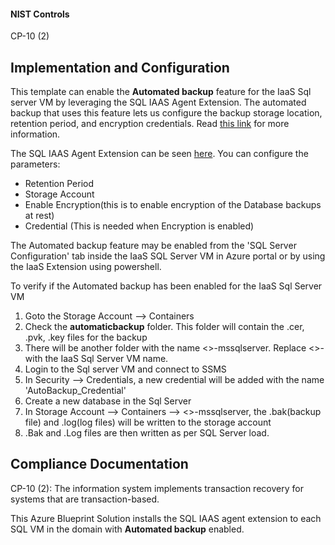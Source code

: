 #### NIST Controls
CP-10 (2)

## Implementation and Configuration

This template can enable the **Automated backup** feature for the IaaS Sql server VM by leveraging the SQL IAAS Agent Extension. The automated backup that uses this feature lets us configure the backup storage location, retention period, and encryption credentials. Read [this link](<https://docs.microsoft.com/en-us/azure/virtual-machines/windows/sql/virtual-machines-windows-sql-automated-backup>) for more information.

The SQL IAAS Agent Extension can be seen [here](<https://github.com/AppliedIS/azure-blueprint/blob/master/nestedtemplates/preparingSqlServer.json#L163>).
You can configure the parameters:
- Retention Period
- Storage Account
- Enable Encryption(this is to enable encryption of the Database backups at rest)
- Credential (This is needed when Encryption is enabled)

The Automated backup feature may be enabled from the 'SQL Server Configuration' tab inside the IaaS SQL Server VM in Azure portal or by using the IaaS Extension using powershell.

To verify if the Automated backup has been enabled for the IaaS Sql Server VM

1) Goto the Storage Account --> Containers
2)  Check the **automaticbackup** folder. This folder will contain the .cer, .pvk, .key files for the backup
3)  There will be another folder with the name <<IaasSqlServerVM>>-mssqlserver. Replace <<IaasSqlServerVM>>-with the IaaS Sql Server VM name.
4) Login to the Sql server VM and connect to SSMS
5) In Security --> Credentials, a new credential will be added with the name 'AutoBackup_Credential'
6) Create a new database in the Sql Server
7) In Storage Account --> Containers --> <<IaasSqlServerVM>>-mssqlserver, the .bak(backup file) and .log(log files) will be written to the storage account
8) .Bak and .Log files are then written as per SQL Server load.

## Compliance Documentation

CP-10 (2): The information system implements transaction recovery for systems that are transaction-based.

This Azure Blueprint Solution installs the SQL IAAS agent extension to each SQL VM in the domain with **Automated backup** enabled.